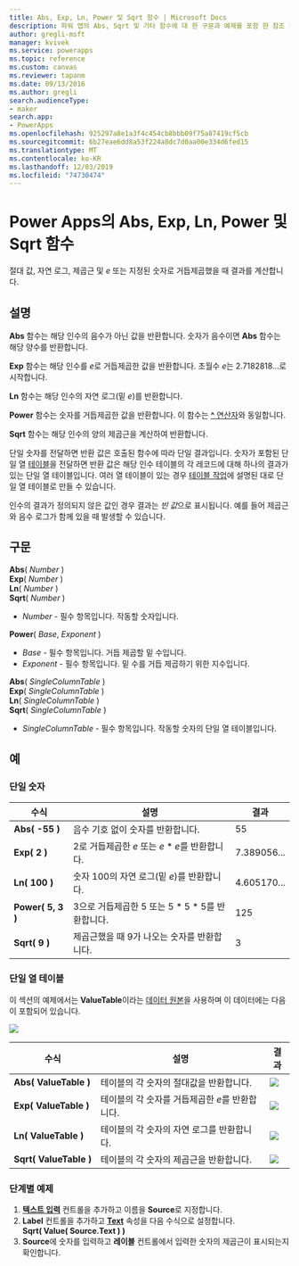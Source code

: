 ```yaml
---
title: Abs, Exp, Ln, Power 및 Sqrt 함수 | Microsoft Docs
description: 파워 앱의 Abs, Sqrt 및 기타 함수에 대 한 구문과 예제를 포함 한 참조 정보
author: gregli-msft
manager: kvivek
ms.service: powerapps
ms.topic: reference
ms.custom: canvas
ms.reviewer: tapanm
ms.date: 09/13/2016
ms.author: gregli
search.audienceType:
- maker
search.app:
- PowerApps
ms.openlocfilehash: 925297a8e1a3f4c454cb8bbb09f75a87419cf5cb
ms.sourcegitcommit: 6b27eae6dd8a53f224a8dc7d0aa00e334d6fed15
ms.translationtype: MT
ms.contentlocale: ko-KR
ms.lasthandoff: 12/03/2019
ms.locfileid: "74730474"
---
```

# <a name="abs-exp-ln-power-and-sqrt-functions-in-power-apps"></a>Power Apps의 Abs, Exp, Ln, Power 및 Sqrt 함수
절대 값, 자연 로그, 제곱근 및 *e* 또는 지정된 숫자로 거듭제곱했을 때 결과를 계산합니다.

## <a name="description"></a>설명
**Abs** 함수는 해당 인수의 음수가 아닌 값을 반환합니다. 숫자가 음수이면 **Abs** 함수는 해당 양수를 반환합니다.

**Exp** 함수는 해당 인수를 *e*로 거듭제곱한 값을 반환합니다.  초월수 *e*는 2.7182818...로 시작합니다.

**Ln** 함수는 해당 인수의 자연 로그(밑 *e*)를 반환합니다.

**Power** 함수는 숫자를 거듭제곱한 값을 반환합니다.  이 함수는 [ **^** 연산자](operators.md)와 동일합니다.

**Sqrt** 함수는 해당 인수의 양의 제곱근을 계산하여 반환합니다.

단일 숫자를 전달하면 반환 값은 호출된 함수에 따라 단일 결과입니다.  숫자가 포함된 단일 열 [테이블](../working-with-tables.md)을 전달하면 반환 값은 해당 인수 테이블의 각 레코드에 대해 하나의 결과가 있는 단일 열 테이블입니다. 여러 열 테이블이 있는 경우 [테이블 작업](../working-with-tables.md)에 설명된 대로 단일 열 테이블로 만들 수 있습니다.  

인수의 결과가 정의되지 않은 값인 경우 결과는 *빈 값*으로 표시됩니다.  예를 들어 제곱근와 음수 로그가 함께 있을 때 발생할 수 있습니다.

## <a name="syntax"></a>구문
**Abs**( *Number* )<br>**Exp**( *Number* )<br>**Ln**( *Number* )<br>**Sqrt**( *Number* )

* *Number* - 필수 항목입니다. 작동할 숫자입니다.

**Power**( *Base*, *Exponent* )

* *Base* - 필수 항목입니다. 거듭 제곱할 밑 수입니다.
* *Exponent* - 필수 항목입니다. 밑 수를 거듭 제곱하기 위한 지수입니다.

**Abs**( *SingleColumnTable* )<br>**Exp**( *SingleColumnTable* )<br>**Ln**( *SingleColumnTable* )<br>**Sqrt**( *SingleColumnTable* )

* *SingleColumnTable* - 필수 항목입니다. 작동할 숫자의 단일 열 테이블입니다.

## <a name="examples"></a>예
### <a name="single-number"></a>단일 숫자

| 수식 | 설명 | 결과 |
| --- | --- | --- |
| **Abs( -55 )** |음수 기호 없이 숫자를 반환합니다. |55 |
| **Exp( 2 )** |2로 거듭제곱한 *e* 또는 *e* \* *e*를 반환합니다. |7.389056... |
| **Ln( 100 )** |숫자 100의 자연 로그(밑 *e*)를 반환합니다. |4.605170... |
| **Power( 5, 3 )** |3으로 거듭제곱한 5 또는 5 \* 5 \* 5를 반환합니다. |125 |
| **Sqrt( 9 )** |제곱근했을 때 9가 나오는 숫자를 반환합니다. |3 |

### <a name="single-column-table"></a>단일 열 테이블
이 섹션의 예제에서는 **ValueTable**이라는 [데이터 원본](../working-with-data-sources.md)을 사용하며 이 데이터에는 다음이 포함되어 있습니다.

![](media/function-numericals/values.png)

| 수식 | 설명 | 결과 |
| --- | --- | --- |
| **Abs(&nbsp;ValueTable&nbsp;)** |테이블의 각 숫자의 절대값을 반환합니다. |<style> img { max-width: none } </style> ![](media/function-numericals/values-abs.png) |
| **Exp(&nbsp;ValueTable&nbsp;)** |테이블의 각 숫자를 거듭제곱한 *e*를 반환합니다. |<style> img { max-width: none } </style> ![](media/function-numericals/values-exp.png) |
| **Ln(&nbsp;ValueTable&nbsp;)** |테이블의 각 숫자의 자연 로그를 반환합니다. |<style> img { max-width: none } </style> ![](media/function-numericals/values-ln.png) |
| **Sqrt(&nbsp;ValueTable&nbsp;)** |테이블의 각 숫자의 제곱근을 반환합니다. |![](media/function-numericals/values-sqrt.png) |

### <a name="step-by-step-example"></a>단계별 예제
1. **[텍스트 입력](../controls/control-text-input.md)** 컨트롤을 추가하고 이름을 **Source**로 지정합니다.
2. **Label** 컨트롤을 추가하고 **[Text](../controls/properties-core.md)** 속성을 다음 수식으로 설정합니다.
   <br>
   **Sqrt( Value( Source.Text ) )**
3. **Source**에 숫자를 입력하고 **레이블** 컨트롤에서 입력한 숫자의 제곱근이 표시되는지 확인합니다.

